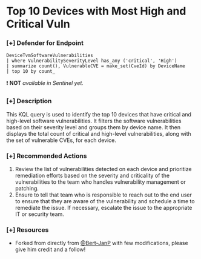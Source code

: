 # Top 10 Devices with Most High and Critical Vuln

### [+] Defender for Endpoint 
```
DeviceTvmSoftwareVulnerabilities
| where VulnerabilitySeverityLevel has_any ('critical', 'High')
| summarize count(), VulnerableCVE = make_set(CveId) by DeviceName
| top 10 by count_ 
```
:exclamation: **NOT** *available in Sentinel yet.*

### [+] Description
This KQL query is used to identify the top 10 devices that have critical and high-level software vulnerabilities. It filters the software vulnerabilities based on their severity level and groups them by device name. It then displays the total count of critical and high-level vulnerabilities, along with the set of vulnerable CVEs, for each device. 

### [+] Recommended Actions
1. Review the list of vulnerabilities detected on each device and prioritize remediation efforts based on the severity and criticality of the vulnerabilities to the team who handles vulnerability management or patching.
2. Ensure to tell that team who is responsible to reach out to the end user to ensure that they are aware of the vulnerability and schedule a time to remediate the issue. If necessary, escalate the issue to the appropriate IT or security team.

### [+] Resources
- Forked from directly from [@Bert-JanP](https://github.com/Bert-JanP) with few modifications, please give him credit and a follow!
